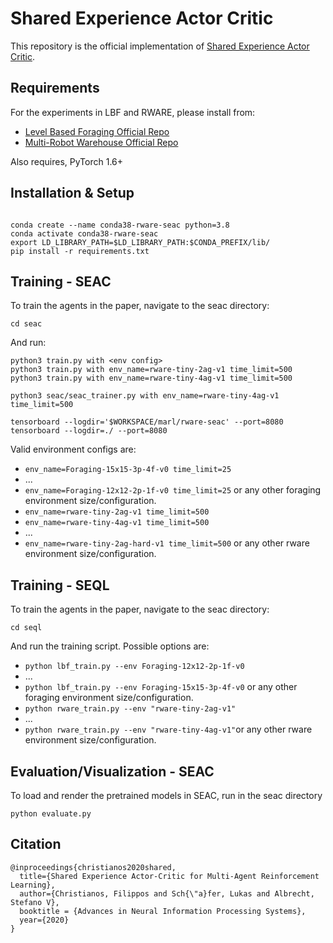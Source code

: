 # Shared Experience Actor Critic

This repository is the official implementation of [Shared Experience Actor Critic](https://arxiv.org/abs/2006.07169). 

## Requirements

For the experiments in LBF and RWARE, please install from:
- [Level Based Foraging Official Repo](https://github.com/uoe-agents/lb-foraging)
- [Multi-Robot Warehouse Official Repo](https://github.com/uoe-agents/robotic-warehouse)

Also requires, PyTorch 1.6+

## Installation & Setup
```

conda create --name conda38-rware-seac python=3.8
conda activate conda38-rware-seac
export LD_LIBRARY_PATH=$LD_LIBRARY_PATH:$CONDA_PREFIX/lib/
pip install -r requirements.txt
```

## Training - SEAC
To train the agents in the paper, navigate to the seac directory:
```
cd seac
```

And run:

```train
python3 train.py with <env config>
python3 train.py with env_name=rware-tiny-2ag-v1 time_limit=500
python3 train.py with env_name=rware-tiny-4ag-v1 time_limit=500

python3 seac/seac_trainer.py with env_name=rware-tiny-4ag-v1 time_limit=500

tensorboard --logdir='$WORKSPACE/marl/rware-seac' --port=8080 
tensorboard --logdir=./ --port=8080
```

Valid environment configs are: 
- `env_name=Foraging-15x15-3p-4f-v0 time_limit=25`
- ...
- `env_name=Foraging-12x12-2p-1f-v0 time_limit=25` or any other foraging environment size/configuration.
- `env_name=rware-tiny-2ag-v1 time_limit=500` 
- `env_name=rware-tiny-4ag-v1 time_limit=500` 
- ...
- `env_name=rware-tiny-2ag-hard-v1 time_limit=500` or any other rware environment size/configuration.
## Training - SEQL

To train the agents in the paper, navigate to the seac directory:
```
cd seql
```

And run the training script. Possible options are: 
- `python lbf_train.py --env Foraging-12x12-2p-1f-v0` 
- ...
- `python lbf_train.py --env Foraging-15x15-3p-4f-v0` or any other foraging environment size/configuration.
- `python rware_train.py --env "rware-tiny-2ag-v1"`
- ...
- `python rware_train.py --env "rware-tiny-4ag-v1"`or any other rware environment size/configuration.

## Evaluation/Visualization - SEAC

To load and render the pretrained models in SEAC, run in the seac directory

```eval
python evaluate.py
```

## Citation
```
@inproceedings{christianos2020shared,
  title={Shared Experience Actor-Critic for Multi-Agent Reinforcement Learning},
  author={Christianos, Filippos and Sch{\"a}fer, Lukas and Albrecht, Stefano V},
  booktitle = {Advances in Neural Information Processing Systems},
  year={2020}
}
```
